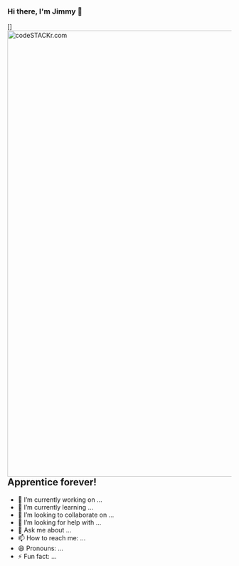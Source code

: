 ### Hi there, I'm Jimmy 👋

[<img align="left" alt="codeSTACKr.com" width="1000px" src="https://user-images.githubusercontent.com/71411560/107285655-c5543680-6a5f-11eb-964f-c4e194dfcffa.png" />]
<br />


## Apprentice forever!

- 🔭 I’m currently working on ...
- 🌱 I’m currently learning ...
- 👯 I’m looking to collaborate on ...
- 🤔 I’m looking for help with ...
- 💬 Ask me about ...
- 📫 How to reach me: ...
- 😄 Pronouns: ...
- ⚡ Fun fact: ...

